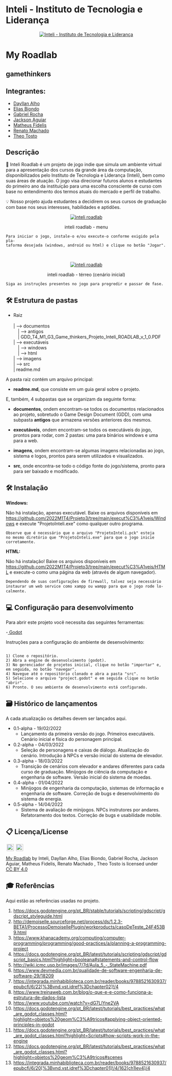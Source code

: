 # Inteli - Instituto de Tecnologia e Liderança 

<p align="center">
<a href= "https://www.inteli.edu.br/"><img src="https://www.inteli.edu.br/wp-content/uploads/2021/08/20172028/marca_1-2.png" alt="Inteli - Instituto de Tecnologia e Liderança" border="0"></a>
</p>

# My Roadlab

## gamethinkers

## Integrantes: 

- <a href="https://www.linkedin.com/in/dayllan-souza-0a0592124/">Dayllan Alho</a>
- <a href="https://www.linkedin.com/in/eliasbiondo/">Elias Biondo</a>
- <a href="https://www.linkedin.com/in/gabriel-rocha-113385231/">Gabriel Rocha</a>
- <a href="https://www.linkedin.com/in/jackson-aguiar/">Jackson Aguiar</a>
- <a href="https://www.linkedin.com/in/matheus-fidelis-680520232/">Matheus Fidelis</a>
- <a href="https://www.linkedin.com/in/renatosilvamachado/">Renato Machado </a>
- <a href="#">Theo Tosto</a>

## Descrição

📜 Inteli Roadlab é um projeto de jogo indie que simula um ambiente virtual para a apresentação dos cursos da grande área da computação, disponibilizados pelo Instituto de Tecnologia e Liderança (Inteli), bem como suas áreas de atuação. O jogo visa direcionar futuros alunos e estudantes do primeiro ano da instituição para uma escolha consciente de curso com base no entendimento dos termos atuais do mercado e perfil de trabalho.

💡 Nosso projeto ajuda estudantes a decidirem os seus cursos de graduação com base nos seus interesses, habilidades e aptidões.

<p align="center">
<a href= "https://github.com/2022M1T4/Projeto3"><img src="https://i.imgur.com/3VvRvRV.png" alt="inteli roadlab" border="0"></a>
<p align="center">inteli roadlab - menu</p>
</p>


```
Para iniciar o jogo, instale-o e/ou execute-o conforme exigido pela pla-
taforma desejada (windows, android ou html) e clique no botão "Jogar". 
```
<br>
<p align="center">
<a href= "https://github.com/2022M1T4/Projeto3"><img src="https://i.imgur.com/oXR9ZNg.png" alt="inteli roadlab" border="0"></a>
<p align="center">inteli roadlab -   térreo (cenário inicial)</p>
</p>

```
Siga as instruções presentes no jogo para progredir e passar de fase. 
```

## 🛠 Estrutura de pastas

- Raiz<br><br>
| --> documentos<br>
  &emsp;| --> antigos<br>
  &emsp;|  GDD_T4_M1_G3_Game_thinkers_Projeto_Inteli_ROADLAB_v_1_0.PDF<br>
| --> executáveis<br>
  &emsp;| --> windows<br>
  &emsp;| --> html<br>
| --> imagens<br>
| --> src<br>
| readme.md<br>

A pasta raiz contém um arquivo principal:

- <b>readme.md</b>, que consiste em um guia geral sobre o projeto.

E, também, 4 subpastas que se organizam da seguinte forma:

- <b>documentos</b>, ondem encontram-se todos os documentos relacionados ao projeto, sobretudo o Game Design Document (GDD), com uma subpasta <b>antigos</b> que armazena versões anteriores dos mesmos.

- <b>executáveis</b>, ondem encontram-se todos os executáveis do jogo, prontos para rodar, com 2 pastas: uma para binários windows e uma para a web.

- <b>imagens</b>, ondem encontram-se algumas imagens relacionadas ao jogo, sistema e logos, prontos para serem utilizados e visualizados.

- <b>src</b>, onde encontra-se todo o código fonte do jogo/sistema, pronto para para ser baixado e modificado.

## 🛠 Instalação

<b>Windows:</b>

Não há instalação, apenas executável. Baixe os arquivos disponíveis em https://github.com/2022M1T4/Projeto3/tree/main/execut%C3%A1veis/Windows e execute "ProjetoInteli.exe" como qualquer outro programa.

```
Observe que é necessário que o arquivo "ProjetoInteli.pck" esteja
no mesmo diretório que "ProjetoInteli.exe" para que o jogo inicie
corretamente.
```

<b>HTML:</b>

Não há instalação! Baixe os arquivos disponíveis em https://github.com/2022M1T4/Projeto3/tree/main/execut%C3%A1veis/HTML e execute-o como uma página da web (através de algum navegador).

```sh
Dependendo de suas configurações de firewall, talvez seja necessário
instaurar um web service como xampp ou wampp para que o jogo rode lo-
calmente.
```

## 💻 Configuração para desenvolvimento

Para abrir este projeto você necessita das seguintes ferramentas:

-<a href="https://godotengine.org/download"> Godot</a>

Instruções para a configuração do ambiente de desenvolvimento:
```

1) Clone o repositório.
2) Abra a engine de desenvolvimento (godot).
3) No gerenciador de projetos inicial, clique no botão "importar" e, em seguida, no botão "navegar".
4) Navegue até o repositório clonado e abra a pasta "src".
5) Selecione o arquivo "project.godot" e em seguida clique no botão "abrir".
6) Pronto. O seu ambiente de desenvolvimento está configurado.

```

## 🗃 Histórico de lançamentos

A cada atualização os detalhes devem ser lançados aqui.

* 0.1-alpha - 19/02/2022
    * Lançamento da primeira versão do jogo. Primeiros executáveis. Cenário inicial e física do personagem principal.
 * 0.2-alpha - 04/03/2022
	 *  Seleção de personagens e caixas de diálogo. Atualização do cenário. Introdução à NPCs e versão inicial do sistema de elevador.
 * 0.3-alpha - 18/03/2022
	 * Transição de cenários com elevador e andares diferentes para cada curso de graduação. Minijogos de ciência da computação e engenharia de software. Versão inicial do sistema de moedas.
 * 0.4-alpha - 01/04/2022
	 * Minijogos de engenharia da computação, sistemas de informação e engenharia de software. Correção de bugs e desenvolvimento do sistema de energia.
 * 0.5-alpha - 14/04/2022
	* Sistema de avaliação de minijogos. NPCs instrutores por andares. Refatoramento dos textos. Correção de bugs e usabilidade mobile.

## 📋 Licença/License

<img style="height:22px!important;margin-left:3px;vertical-align:text-bottom;" src="https://mirrors.creativecommons.org/presskit/icons/cc.svg?ref=chooser-v1"> <img style="height:22px!important;margin-left:3px;vertical-align:text-bottom;" src="https://mirrors.creativecommons.org/presskit/icons/by.svg?ref=chooser-v1">
<p xmlns:cc="http://creativecommons.org/ns#" xmlns:dct="http://purl.org/dc/terms/"><a property="dct:title" rel="cc:attributionURL" href="https://github.com/eliasbiondo/inteli-game/">My Roadlab</a> by <span property="cc:attributionName">Inteli, Dayllan Alho, Elias Biondo, Gabriel Rocha, Jackson Aguiar, Matheus Fidelis, Renato Machado , Theo Tosto</span> is licensed under <a href="http://creativecommons.org/licenses/by/4.0/?ref=chooser-v1" target="_blank" rel="license noopener noreferrer" style="display:inline-block;">CC BY 4.0</a></p>

## 🎓 Referências

Aqui estão as referências usadas no projeto.

1. https://docs.godotengine.org/pt_BR/stable/tutorials/scripting/gdscript/gdscript_styleguide.html
2. http://demoiselle.sourceforge.net/process/ds/1.2.3-BETA1/ProcessoDemoisellePlugin/workproducts/casoDeTeste_24F453B9.html
3. https://www.khanacademy.org/computing/computer-programming/programming/good-practices/a/planning-a-programming-project
4. https://docs.godotengine.org/pt_BR/latest/tutorials/scripting/gdscript/gdscript_basics.html?highlight=booleana#statements-and-control-flow
5. http://wiki.icmc.usp.br/images/7/7d/Aula_5_-_StateMachine.pdf
6. https://www.devmedia.com.br/qualidade-de-software-engenharia-de-software-29/18209
7. https://integrada.minhabiblioteca.com.br/reader/books/9788521630937/epubcfi/6/22[%3Bvnd.vst.idref%3Dchapter02]!/4
8. https://www.treinaweb.com.br/blog/o-que-e-e-como-funciona-a-estrutura-de-dados-lista
9. https://www.youtube.com/watch?v=dG7LlYne2VA
10. https://docs.godotengine.org/pt_BR/latest/tutorials/best_practices/what_are_godot_classes.html?highlight=objetos%20geom%C3%A9tricos#applying-object-oriented-principles-in-godot
11. https://docs.godotengine.org/pt_BR/latest/tutorials/best_practices/what_are_godot_classes.html?highlight=Scripts#how-scripts-work-in-the-engine
12. https://docs.godotengine.org/pt_BR/latest/tutorials/best_practices/what_are_godot_classes.html?highlight=objetos%20geom%C3%A9tricos#scenes
13. https://integrada.minhabiblioteca.com.br/reader/books/9788521630937/epubcfi/6/20[%3Bvnd.vst.idref%3Dchapter01]!/4/162[ch1lev4]/4
